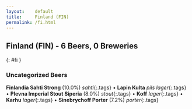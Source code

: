 ```yaml
---
layout:    default
title:     Finland (FIN)
permalink: /fi.html
---
```


## Finland (FIN) - 6 Beers, 0 Breweries
{: #fi }




### Uncategorized Beers

**Finlandia Sahti Strong** (10.0%) _sahti_{:.tags}  • 
**Lapin Kulta**  _pils lager_{:.tags}  • 
**Plevna Imperial Stout Siperia** (8.0%) _stout_{:.tags}  • 
**Koff**  _lager_{:.tags}  • 
**Karhu**  _lager_{:.tags}  • 
**Sinebrychoff Porter** (7.2%) _porter_{:.tags} 



 
